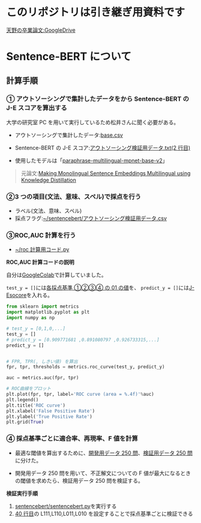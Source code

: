 # このリポジトリは引き継ぎ用資料です

[天野の卒業論文:GoogleDrive](https://drive.google.com/drive/folders/1LA1KtRjWnPh6JUiVz5q9mpHXj9EgHxzS?usp=sharing)

# Sentence-BERT について

## 計算手順

### ① アウトソーシングで集計したデータをから Sentence-BERT の J-E スコアを算出する

大学の研究室 PC を用いて実行しているため松井さんに聞く必要がある。

- アウトソーシングで集計したデータ:[base.csv](https://github.com/yuyaamano23/Hand_over_materials_NLP_LAB/blob/main/sentencebert/data/base.csv)

- Sentence-BERT の J-E スコア:[アウトソーシング検証用データ.txt(2 行目)](https://github.com/yuyaamano23/Hand_over_materials_NLP_LAB/blob/main/sentencebert/%E3%82%A2%E3%82%A6%E3%83%88%E3%82%BD%E3%83%BC%E3%82%B7%E3%83%B3%E3%82%B0%E6%A4%9C%E8%A8%BC%E7%94%A8%E3%83%87%E3%83%BC%E3%82%BF.txt#L2)

- 使用したモデルは「[paraphrase-multilingual-mpnet-base-v2](https://www.sbert.net/docs/pretrained_models.html#:~:text=paraphrase%2D-,multilingual,-%2Dmpnet%2Dbase%2Dv2)」

> 元論文:[Making Monolingual Sentence Embeddings Multilingual using
> Knowledge Distillation](https://arxiv.org/pdf/2004.09813.pdf)

### ②3 つの項目(文法、意味、スペル)で採点を行う

- ラベル(文法、意味、スペル)
- 採点フラグ:[~/sentencebert/アウトソーシング検証用データ.csv](Hand_over_materials_NLP_LAB/sentencebert/アウトソーシング検証用データ.csv)

### ③ROC,AUC 計算を行う

- [~/roc 計算用コード.py](https://github.com/yuyaamano23/Hand_over_materials_NLP_LAB/blob/main/roc%E8%A8%88%E7%AE%97%E7%94%A8%E3%82%B3%E3%83%BC%E3%83%89.py)

**ROC,AUC 計算コードの説明**

自分は[GoogleColab](https://colab.research.google.com/)で計算していました。

`test_y = []`には[各採点基準 ①②③④ の 01 の値](https://github.com/yuyaamano23/Hand_over_materials_NLP_LAB/blob/main/sentencebert/%E3%82%A2%E3%82%A6%E3%83%88%E3%82%BD%E3%83%BC%E3%82%B7%E3%83%B3%E3%82%B0%E6%A4%9C%E8%A8%BC%E7%94%A8%E3%83%87%E3%83%BC%E3%82%BF.txt#L8)を、 `predict_y = []`には[J-Esocore](https://github.com/yuyaamano23/Hand_over_materials_NLP_LAB/blob/main/sentencebert/%E3%82%A2%E3%82%A6%E3%83%88%E3%82%BD%E3%83%BC%E3%82%B7%E3%83%B3%E3%82%B0%E6%A4%9C%E8%A8%BC%E7%94%A8%E3%83%87%E3%83%BC%E3%82%BF.txt#L2)を入れる。

```python
from sklearn import metrics
import matplotlib.pyplot as plt
import numpy as np

# test_y = [0,1,0,...]
test_y = []
# predict_y = [0.909771681 ,0.891080797 ,0.926733315,...]
predict_y = []


# FPR, TPR(, しきい値) を算出
fpr, tpr, thresholds = metrics.roc_curve(test_y, predict_y)

auc = metrics.auc(fpr, tpr)

# ROC曲線をプロット
plt.plot(fpr, tpr, label='ROC curve (area = %.4f)'%auc)
plt.legend()
plt.title('ROC curve')
plt.xlabel('False Positive Rate')
plt.ylabel('True Positive Rate')
plt.grid(True)
```

### ④ 採点基準ごとに適合率、再現率、F 値を計算

- 最適な閾値を算出するために、[開発用データ 250 問](https://github.com/yuyaamano23/Hand_over_materials_NLP_LAB/blob/main/sentencebert/%E3%82%A2%E3%82%A6%E3%83%88%E3%82%BD%E3%83%BC%E3%82%B7%E3%83%B3%E3%82%B0%E6%A4%9C%E8%A8%BC%E7%94%A8%E3%83%87%E3%83%BC%E3%82%BF250%E5%89%8D%E5%8D%8A.csv)、[検証用データ 250 問](https://github.com/yuyaamano23/Hand_over_materials_NLP_LAB/blob/main/sentencebert/%E3%82%A2%E3%82%A6%E3%83%88%E3%82%BD%E3%83%BC%E3%82%B7%E3%83%B3%E3%82%B0%E6%A4%9C%E8%A8%BC%E7%94%A8%E3%83%87%E3%83%BC%E3%82%BF250%E5%BE%8C%E5%8D%8A.csv)に分けた。

- 開発用データ 250 問を用いて、不正解文についての F 値が最大になるときの閾値を求めたら、検証用データ 250 問を検証する。

**検証実行手順**

1. [sentencebert/sentencebert.py](https://github.com/yuyaamano23/Hand_over_materials_NLP_LAB/blob/main/sentencebert/sentencebert.py)を実行する
2. [40 行目](https://github.com/yuyaamano23/Hand_over_materials_NLP_LAB/blob/main/sentencebert/sentencebert.py#L40)の L111,L110,L011,L010 を設定することで採点基準ごとに検証できる
